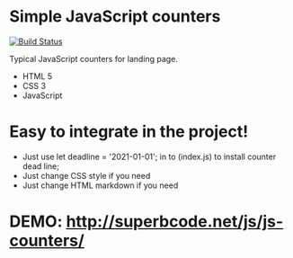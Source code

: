 # Simple JavaScript counters

[![Build Status](https://travis-ci.org/joemccann/dillinger.svg?branch=master)](https://travis-ci.org/joemccann/dillinger)

Typical JavaScript counters for landing page.

  - HTML 5
  - CSS 3
  - JavaScript 

# Easy to integrate in the project!

  - Just use let deadline = '2021-01-01'; in to (index.js) to install counter dead line;
  - Just change CSS style if you need
  - Just change HTML markdown if you need

# DEMO: http://superbcode.net/js/js-counters/
